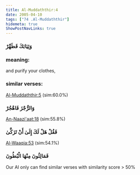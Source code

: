 ```yaml
---
title: Al-Muddaththir:4
date: 2005-04-10
tags: ["74 .Al-Muddaththir"]
hidemeta: true 
ShowPostNavLinks: true 
---
```

### وَثِيَابَكَ فَطَهِّرْ
### meaning: 
and purify your clothes,
### similar verses: 

[Al-Muddaththir:5](/74/5) (sim:60.0%)

### وَالرُّجْزَ فَاهْجُرْ

[An-Naazi'aat:18](/79/18) (sim:55.8%)

### فَقُلْ هَلْ لَكَ إِلَىٰ أَنْ تَزَكَّىٰ

[Al-Waaqia:53](/56/53) (sim:54.1%)

### فَمَالِئُونَ مِنْهَا الْبُطُونَ

Our AI only can find similar verses with similarity score > 50% 

